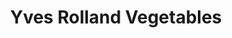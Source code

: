 ---
title: "Yves Rolland Vegetables"
url: /edinburgh/yves-rolland-vegetables/
shop: Gemüse & Obst
---